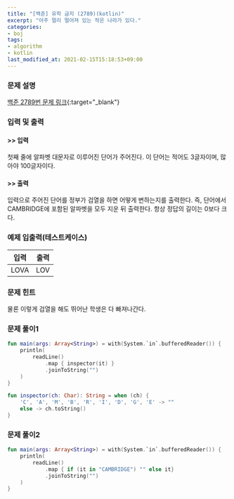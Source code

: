 ```yaml
---
title: "[백준] 유학 금지 (2789)(kotlin)"
excerpt: "아주 멀리 떨어져 있는 작은 나라가 있다."
categories:
- boj
tags:
- algorithm
- kotlin
last_modified_at: 2021-02-15T15:18:53+09:00
---
```



### 문제 설명
[백준 2789번 문제 링크](https://www.acmicpc.net/problem/2789#description){:target="_blank"}




### 입력 및 출력
#### >> 입력
첫째 줄에 알파벳 대문자로 이루어진 단어가 주어진다. 이 단어는 적어도 3글자이며, 많아야 100글자이다.



#### >> 출력
입력으로 주어진 단어를 정부가 검열을 하면 어떻게 변하는지를 출력한다. 즉, 단어에서 CAMBRIDGE에 포함된 알파벳을 모두 지운 뒤 출력한다. 항상 정답의 길이는 0보다 크다.





### 예제 입출력(테스트케이스)


|입력|출력|
|-----|------|
|LOVA|LOV|




### 문제 힌트


물론 이렇게 검열을 해도 뛰어난 학생은 다 빠져나간다.




### 문제 풀이1
```kotlin
fun main(args: Array<String>) = with(System.`in`.bufferedReader()) {
    println(
        readLine()
            .map { inspector(it) }
            .joinToString("")
    )
}

fun inspector(ch: Char): String = when (ch) {
    'C', 'A', 'M', 'B', 'R', 'I', 'D', 'G', 'E' -> ""
    else -> ch.toString()
}
```





### 문제 풀이2
```kotlin
fun main(args: Array<String>) = with(System.`in`.bufferedReader()) {
    println(
        readLine()
            .map { if (it in "CAMBRIDGE") "" else it}
            .joinToString("")
    )
}
```